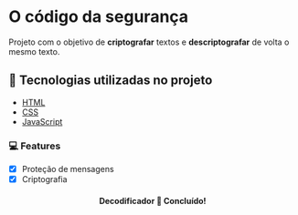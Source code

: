 

<h1> O código da segurança</h1>


Projeto com o objetivo de <strong>criptografar</strong> textos e <strong>descriptografar</strong> de volta o mesmo texto.

## 🚀 Tecnologias utilizadas no projeto

- [HTML](https://www.w3schools.com/html/default.asp)
- [CSS](https://www.w3schools.com/css/css_intro.asp)
- [JavaScript](https://www.w3schools.com/js/default.asp)

### 💻 Features

- [x] Proteção de mensagens
- [x] Criptografia

<h4 align="center"> 
	Decodificador 🚀 Concluído! 
</h4>

